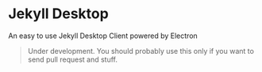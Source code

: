 # Jekyll Desktop
An easy to use Jekyll Desktop Client powered by Electron

> Under development. You should probably use this only if you want to send pull request and stuff. 
